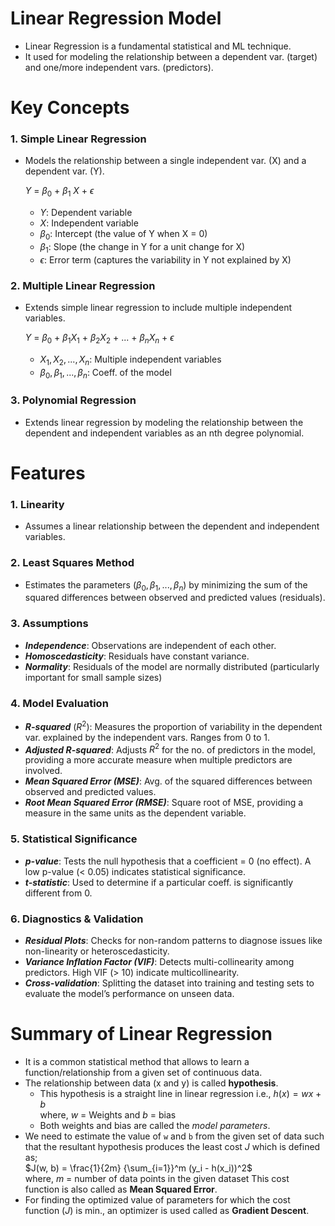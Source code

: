 # Linear Regression Model

- Linear Regression is a fundamental statistical and ML technique.
- It used for modeling the relationship between a dependent var. (target) and one/more independent vars. (predictors).

# Key Concepts

### 1. Simple Linear Regression

- Models the relationship between a single independent var. (X) and a dependent var. (Y).
    
    $Y$ = $\beta_0$ + $\beta_1$ $X$ + $\epsilon$
    
    - $Y$: Dependent variable
    - $X$: Independent variable
    - $\beta_0$: Intercept (the value of Y when X = 0)
    - $\beta_1$: Slope (the change in Y for a unit change for X)
    - $\epsilon$: Error term (captures the variability in Y not explained by X)

### 2. Multiple Linear Regression

- Extends simple linear regression to include multiple independent variables.
    
    $Y$ = $\beta_0$ + $\beta_1X_1$ + $\beta_2X_2$ + ... + $\beta_nX_n$ + $\epsilon$
  
    - $X_1, X_2, ..., X_n$: Multiple independent variables
    - $\beta_0, \beta_1, ..., \beta_n$: Coeff. of the model

### 3. Polynomial Regression

- Extends linear regression by modeling the relationship between the dependent and independent variables as an nth degree polynomial.

# Features

### 1. Linearity

- Assumes a linear relationship between the dependent and independent variables.

### 2. Least Squares Method

- Estimates the parameters ($\beta_0, \beta_1, ..., \beta_n$) by minimizing the sum of the squared differences between observed and predicted values (residuals).

### 3. Assumptions

- ***Independence***: Observations are independent of each other.
- ***Homoscedasticity***: Residuals have constant variance.
- ***Normality***: Residuals of the model are normally distributed (particularly important for small sample sizes)

### 4. Model Evaluation

- ***R-squared*** ($R^2$): Measures the proportion of variability in the dependent var. explained by the independent vars. Ranges from 0 to 1.
- ***Adjusted R-squared***: Adjusts $R^2$ for the no. of predictors in the model, providing a more accurate measure when multiple predictors are involved.
- ***Mean Squared Error (MSE)***: Avg. of the squared differences between observed and predicted values.
- ***Root Mean Squared Error (RMSE)***: Square root of MSE, providing a measure in the same units as the dependent variable.

### 5. Statistical Significance

- ***p-value***: Tests the null hypothesis that a coefficient = 0 (no effect). A low p-value (< 0.05) indicates statistical significance.
- ***t-statistic***: Used to determine if a particular coeff. is significantly different from 0.

### 6. Diagnostics & Validation

- ***Residual Plots***: Checks for non-random patterns to diagnose issues like non-linearity or heteroscedasticity.
- ***Variance Inflation Factor (VIF)***: Detects multi-collinearity among predictors. High VIF (> 10) indicate multicollinearity.
- ***Cross-validation***: Splitting the dataset into training and testing sets to evaluate the model’s performance on unseen data.

# Summary of Linear Regression
- It is a common statistical method that allows to learn a function/relationship from a given set of continuous data.
- The relationship between data (x and y) is called **hypothesis**.
    - This hypothesis is a straight line in linear regression i.e.,
          $h(x) = wx+b$ <br>
      where, $w$ = Weights and $b$ = bias
    - Both weights and bias are called the *model parameters*.
- We need to estimate the value of `w` and `b` from the given set of data such that the resultant hypothesis produces the least cost $J$ which is defined as; <br>
    $J(w, b) = \frac{1}{2m} {\sum_{i=1}}^m (y_i - h(x_i))^2$ <br>
        where, $m$ = number of data points in the given dataset
    This cost function is also called as **Mean Squared Error**.
- For finding the optimized value of parameters for which the cost function ($J$) is min., an optimizer is used called as **Gradient Descent**.
